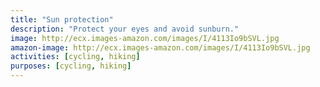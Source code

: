 ```yaml
---
title: "Sun protection"
description: "Protect your eyes and avoid sunburn."
image: http://ecx.images-amazon.com/images/I/4113Io9bSVL.jpg
amazon-image: http://ecx.images-amazon.com/images/I/4113Io9bSVL.jpg
activities: [cycling, hiking]
purposes: [cycling, hiking]
---
```

